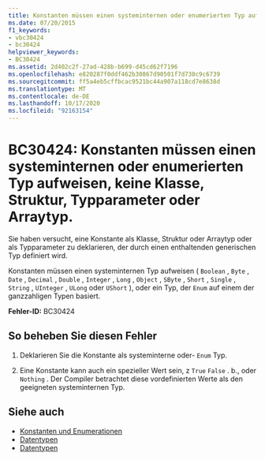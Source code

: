 ```yaml
---
title: Konstanten müssen einen systeminternen oder enumerierten Typ aufweisen, keinen Klassen-, Struktur-, Typparameter- oder Arraytyp.
ms.date: 07/20/2015
f1_keywords:
- vbc30424
- bc30424
helpviewer_keywords:
- BC30424
ms.assetid: 2d402c2f-27ad-428b-b699-d45cd62f7196
ms.openlocfilehash: e820287f0ddf462b30867d90501f7d730c9c6739
ms.sourcegitcommit: ff5a4eb5cffbcac9521bc44a907a118cd7e8638d
ms.translationtype: MT
ms.contentlocale: de-DE
ms.lasthandoff: 10/17/2020
ms.locfileid: "92163154"
---
```

# <a name="bc30424-constants-must-be-of-an-intrinsic-or-enumerated-type-not-a-class-structure-type-parameter-or-array-type"></a>BC30424: Konstanten müssen einen systeminternen oder enumerierten Typ aufweisen, keine Klasse, Struktur, Typparameter oder Arraytyp.

Sie haben versucht, eine Konstante als Klasse, Struktur oder Arraytyp oder als Typparameter zu deklarieren, der durch einen enthaltenden generischen Typ definiert wird.

 Konstanten müssen einen systeminternen Typ aufweisen ( `Boolean` , `Byte` , `Date` , `Decimal` , `Double` , `Integer` , `Long` , `Object` , `SByte` , `Short` , `Single` , `String` , `UInteger` , `ULong` oder `UShort` ), oder ein Typ, der `Enum` auf einem der ganzzahligen Typen basiert.

 **Fehler-ID:** BC30424

## <a name="to-correct-this-error"></a>So beheben Sie diesen Fehler

1. Deklarieren Sie die Konstante als systeminterne oder- `Enum` Typ.

2. Eine Konstante kann auch ein spezieller Wert sein, z `True` `False` . b., oder `Nothing` . Der Compiler betrachtet diese vordefinierten Werte als den geeigneten systeminternen Typ.

## <a name="see-also"></a>Siehe auch

- [Konstanten und Enumerationen](../constants-and-enumerations.md)
- [Datentypen](../../programming-guide/language-features/data-types/index.md)
- [Datentypen](../data-types/index.md)
